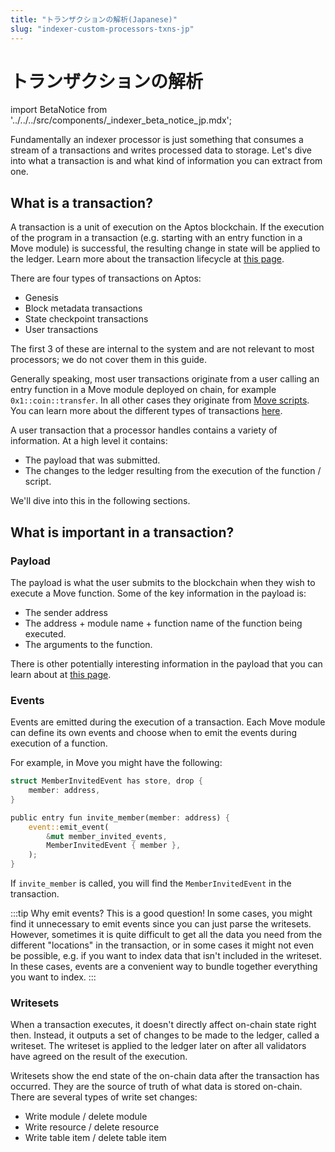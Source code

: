 ```yaml
---
title: "トランザクションの解析(Japanese)"
slug: "indexer-custom-processors-txns-jp"
---
```


# トランザクションの解析

import BetaNotice from '../../../src/components/\_indexer_beta_notice_jp.mdx';

<BetaNotice />

<!--
Things to add:
- We should have tabs for each language that mentions helper functions for extracting the thing you want. For example, if the user is trying to extract the entry function arguments, there should be a function like `get_entry_function_arguments` and we show how to use it in each language and where it comes from in the SDK.
-->

Fundamentally an indexer processor is just something that consumes a stream of a transactions and writes processed data to storage. Let's dive into what a transaction is and what kind of information you can extract from one.

## What is a transaction?

A transaction is a unit of execution on the Aptos blockchain. If the execution of the program in a transaction (e.g. starting with an entry function in a Move module) is successful, the resulting change in state will be applied to the ledger. Learn more about the transaction lifecycle at [this page](../../concepts/blockchain.md#life-of-a-transaction).

There are four types of transactions on Aptos:

- Genesis
- Block metadata transactions
- State checkpoint transactions
- User transactions

The first 3 of these are internal to the system and are not relevant to most processors; we do not cover them in this guide.

Generally speaking, most user transactions originate from a user calling an entry function in a Move module deployed on chain, for example `0x1::coin::transfer`. In all other cases they originate from [Move scripts](/move/move-on-aptos/scripts/index.md). You can learn more about the different types of transactions [here](../../concepts/txns-states.md#types-of-transaction-payloads).

A user transaction that a processor handles contains a variety of information. At a high level it contains:

- The payload that was submitted.
- The changes to the ledger resulting from the execution of the function / script.

We'll dive into this in the following sections.

## What is important in a transaction?

### Payload

The payload is what the user submits to the blockchain when they wish to execute a Move function. Some of the key information in the payload is:

- The sender address
- The address + module name + function name of the function being executed.
- The arguments to the function.

There is other potentially interesting information in the payload that you can learn about at [this page](/concepts/txns-states#contents-of-a-transaction).

### Events

Events are emitted during the execution of a transaction. Each Move module can define its own events and choose when to emit the events during execution of a function.

For example, in Move you might have the following:

```rust
struct MemberInvitedEvent has store, drop {
    member: address,
}

public entry fun invite_member(member: address) {
    event::emit_event(
        &mut member_invited_events,
        MemberInvitedEvent { member },
    );
}
```

If `invite_member` is called, you will find the `MemberInvitedEvent` in the transaction.

:::tip Why emit events?
This is a good question! In some cases, you might find it unnecessary to emit events since you can just parse the writesets. However, sometimes it is quite difficult to get all the data you need from the different "locations" in the transaction, or in some cases it might not even be possible, e.g. if you want to index data that isn't included in the writeset. In these cases, events are a convenient way to bundle together everything you want to index.
:::

### Writesets

When a transaction executes, it doesn't directly affect on-chain state right then. Instead, it outputs a set of changes to be made to the ledger, called a writeset. The writeset is applied to the ledger later on after all validators have agreed on the result of the execution.

Writesets show the end state of the on-chain data after the transaction has occurred. They are the source of truth of what data is stored on-chain. There are several types of write set changes:

- Write module / delete module
- Write resource / delete resource
- Write table item / delete table item

<!-- Add more information about writesets, ideally once have the helper functions. -->
